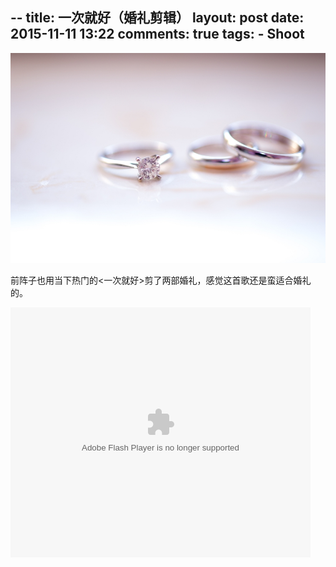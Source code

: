 -- 
title: 一次就好（婚礼剪辑）
layout: post
date: 2015-11-11 13:22
comments: true
tags: 
    - Shoot
---
![](/img/2015/11-11/1.jpg)

前阵子也用当下热门的<一次就好>剪了两部婚礼，感觉这首歌还是蛮适合婚礼的。

<embed src="http://static.video.qq.com/TPout.swf?vid=z0171xah9z8&auto=0" allowFullScreen="true" quality="high" width="480" height="400" align="middle" allowScriptAccess="always" type="application/x-shockwave-flash"></embed>



